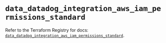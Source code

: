 # `data_datadog_integration_aws_iam_permissions_standard`

Refer to the Terraform Registry for docs: [`data_datadog_integration_aws_iam_permissions_standard`](https://registry.terraform.io/providers/datadog/datadog/3.76.0/docs/data-sources/integration_aws_iam_permissions_standard).

